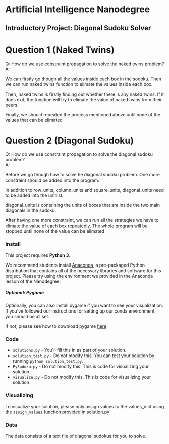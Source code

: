 # Artificial Intelligence Nanodegree
## Introductory Project: Diagonal Sudoku Solver

# Question 1 (Naked Twins)
Q: How do we use constraint propagation to solve the naked twins problem?  
A:

We can firstly go though all the values inside each box in the sodoku. Then we can run naked twins function to elimate the values inside each box.

Then, naked twins is firstly finding out whether there is any naked twins. If it does exit, the function will try to elimate the value of naked twins from their peers.

Finally, we should repeated the process mentioned above until none of the values that can be elimated

# Question 2 (Diagonal Sudoku)
Q: How do we use constraint propagation to solve the diagonal sudoku problem?  
A:

Before we go though how to solve he diagonal sudoku problem. One more constraint should be added into the program.

In addition to row_units, column_units and square_units, diagonal_units need to be added into the unitlist.

diagonal_units is containing the units of boxes that are inside the two main diagonals in the sudoku.

After having one more constraint, we can run all the strategies we have to elimate the value of each box repeatedly. The whole program will be stopped until none of the value can be elimated
### Install

This project requires **Python 3**.

We recommend students install [Anaconda](https://www.continuum.io/downloads), a pre-packaged Python distribution that contains all of the necessary libraries and software for this project.
Please try using the environment we provided in the Anaconda lesson of the Nanodegree.

##### Optional: Pygame

Optionally, you can also install pygame if you want to see your visualization. If you've followed our instructions for setting up our conda environment, you should be all set.

If not, please see how to download pygame [here](http://www.pygame.org/download.shtml).

### Code

* `solutions.py` - You'll fill this in as part of your solution.
* `solution_test.py` - Do not modify this. You can test your solution by running `python solution_test.py`.
* `PySudoku.py` - Do not modify this. This is code for visualizing your solution.
* `visualize.py` - Do not modify this. This is code for visualizing your solution.

### Visualizing

To visualize your solution, please only assign values to the values_dict using the ```assign_values``` function provided in solution.py

### Data

The data consists of a text file of diagonal sudokus for you to solve.
